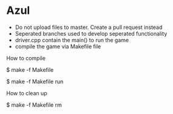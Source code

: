 # Azul
- Do not upload files to master. Create a pull request instead
- Seperated branches used to develop seperated functionality
- driver.cpp contain the main() to run the game
- compile the game via Makefile file

How to compile

 $ make -f Makefile
 
 $ make -f Makefile run
 
How to clean up
 
 $ make -f Makefile rm
 
